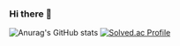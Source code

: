### Hi there 👋

<!--
**lilseongwon/lilseongwon** is a ✨ _special_ ✨ repository because its `README.md` (this file) appears on your GitHub profile.

Here are some ideas to get you started:

- 🔭 I’m currently working on ...
- 🌱 I’m currently learning ...
- 👯 I’m looking to collaborate on ...
- 🤔 I’m looking for help with ...
- 💬 Ask me about ...
- 📫 How to reach me: ...
- 😄 Pronouns: ...
- ⚡ Fun fact: ...
-->
![Anurag's GitHub stats](https://github-readme-stats.vercel.app/api?username=lilseongwon&show_icons=true&theme=radical)
[![Solved.ac Profile](http://mazassumnida.wtf/api/generate_badge?boj=kswksw3405)](https://solved.ac/kswksw3405)<br/>
